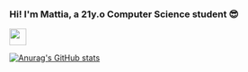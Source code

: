 ### Hi! I'm Mattia, a 21y.o Computer Science student :sunglasses:

<img src="https://raw.githubusercontent.com/<OWNER>/<OWNER>/master/<GIF_NAME>.gif" width="30px">

[![Anurag's GitHub stats](https://github-readme-stats.vercel.app/api?username=mattiamori&theme=dark)](https://github.com/anuraghazra/github-readme-stats)

